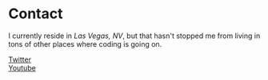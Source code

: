 # Contact
I currently reside in *Las Vegas, NV*, but that hasn't stopped me from living in tons of other places where coding is going on.

[Twitter](https://twitter.com/quinnmichaels)  
[Youtube](https://youtube.com/quinnmichaels)  
